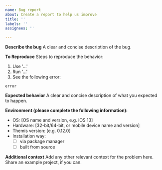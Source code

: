 ```yaml
---
name: Bug report
about: Create a report to help us improve
title: ''
labels: ''
assignees: ''

---
```


**Describe the bug**
A clear and concise description of the bug.

**To Reproduce**
Steps to reproduce the behavior:
1. Use '...'
2. Run '...'
3. See the following error:
```
error
```

**Expected behavior**
A clear and concise description of what you expected to happen.

**Environment (please complete the following information):**
- OS: [OS name and version, e.g. iOS 13]
- Hardware: [32-bit/64-bit, or mobile device name and version]
- Themis version: [e.g. 0.12.0]
- Installation way:
   - [ ] via package manager
   - [ ] built from source

**Additional context**
Add any other relevant context for the problem here. Share an example project, if you can.
